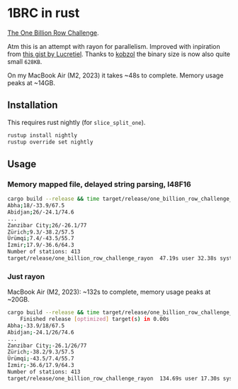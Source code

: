 # 1BRC in rust

[The One Billion Row Challenge](https://github.com/gunnarmorling/1brc).

Atm this is an attempt with rayon for parallelism.
Improved with inpiration from [this gist by Lucretiel](https://gist.github.com/Lucretiel/b9d8a2f75c445ba62035fd80adb5fd57).
Thanks to [kobzol](https://kobzol.github.io/rust/cargo/2024/01/23/making-rust-binaries-smaller-by-default.html) the binary size is now also quite small `628KB`.

On my MacBook Air (M2, 2023) it takes ~48s to complete. Memory usage peaks at ~14GB.

## Installation
This requires rust nightly (for `slice_split_one`).
```bash
rustup install nightly
rustup override set nightly
```

## Usage

### Memory mapped file, delayed string parsing, I48F16
```bash
cargo build --release && time target/release/one_billion_row_challenge_rayon
Abha;18/-33.9/67.5
Abidjan;26/-24.1/74.6
...
Zanzibar City;26/-26.1/77
Zürich;9.3/-38.2/57.5
Ürümqi;7.4/-43.5/55.7
İzmir;17.9/-36.6/64.3
Number of stations: 413
target/release/one_billion_row_challenge_rayon  47.19s user 32.38s system 241% cpu 32.908 total
```

### Just rayon
MacBook Air (M2, 2023): ~132s to complete, memory usage peaks at ~20GB.

```bash
cargo build --release && time target/release/one_billion_row_challenge_rayon
    Finished release [optimized] target(s) in 0.00s
Abha;-33.9/18/67.5
Abidjan;-24.1/26/74.6
...
Zanzibar City;-26.1/26/77
Zürich;-38.2/9.3/57.5
Ürümqi;-43.5/7.4/55.7
İzmir;-36.6/17.9/64.3
Number of stations: 413
target/release/one_billion_row_challenge_rayon  134.69s user 17.30s system 409% cpu 37.141 total
```